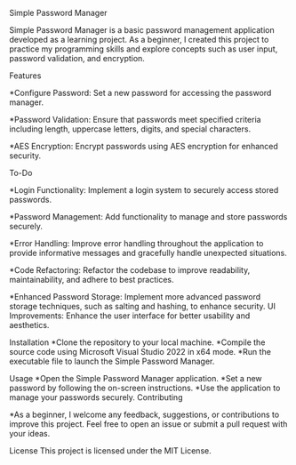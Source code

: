 Simple Password Manager

Simple Password Manager is a basic password management application developed as a learning project. 
As a beginner, I created this project to practice my programming skills and explore concepts such as user input, password validation, and encryption.

Features

*Configure Password: Set a new password for accessing the password manager.

*Password Validation: Ensure that passwords meet specified criteria including length, uppercase letters, digits, and special characters.

*AES Encryption: Encrypt passwords using AES encryption for enhanced security.


To-Do

*Login Functionality: Implement a login system to securely access stored passwords.

*Password Management: Add functionality to manage and store passwords securely.

*Error Handling: Improve error handling throughout the application to provide informative messages and gracefully handle unexpected situations.

*Code Refactoring: Refactor the codebase to improve readability, maintainability, and adhere to best practices.

*Enhanced Password Storage: Implement more advanced password storage techniques, such as salting and hashing, to enhance security.
 UI Improvements: Enhance the user interface for better usability and aesthetics.


Installation
*Clone the repository to your local machine.
*Compile the source code using Microsoft Visual Studio 2022 in x64 mode.
*Run the executable file to launch the Simple Password Manager.

Usage
*Open the Simple Password Manager application.
*Set a new password by following the on-screen instructions.
*Use the application to manage your passwords securely.
Contributing

*As a beginner, I welcome any feedback, suggestions, or contributions to improve this project. Feel free to open an issue or submit a pull request with your ideas.

License
This project is licensed under the MIT License.

